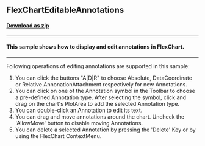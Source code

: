 ## FlexChartEditableAnnotations
#### [Download as zip](https://grapecity.github.io/DownGit/#/home?url=https://github.com/GrapeCity/ComponentOne-WinForms-Samples/tree/master/Next\FlexChart\CS\FlexChartEditableAnnotations)
____
#### This sample shows how to display and edit annotations in FlexChart. 
____
Following operations of editing annotations are supported in this sample:
1. You can click the buttons "A|D|R" to choose Absolute, DataCoordinate or Relative AnnonationAttachment respectively for new Annotations.
2. You can click on one of the Annotation symbol in the Toolbar to choose a pre-defined Annotation type. 
After selecting the symbol, click and drag on the chart's PlotArea to add the selected Annotation type.
3. You can double-click an Annotation to edit its text.
4. You can drag and move annotations around the chart. Uncheck the 'AllowMove' button to disable moving Annotations.
5. You can delete a selected Annotation by pressing the 'Delete' Key or by using the FlexChart ContextMenu.
